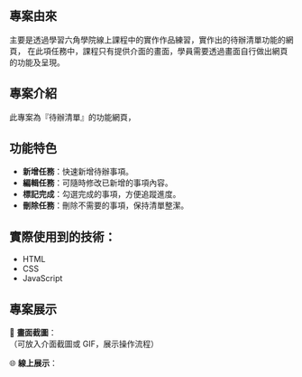 ## 專案由來 
主要是透過學習六角學院線上課程中的實作作品練習，實作出的待辦清單功能的網頁，
在此項任務中，課程只有提供介面的畫面，學員需要透過畫面自行做出網頁的功能及呈現。

## 專案介紹 
此專案為『待辦清單』的功能網頁，

## 功能特色  
- **新增任務**：快速新增待辦事項。  
- **編輯任務**：可隨時修改已新增的事項內容。  
- **標記完成**：勾選完成的事項，方便追蹤進度。  
- **刪除任務**：刪除不需要的事項，保持清單整潔。


## 實際使用到的技術：
- HTML
- CSS  
- JavaScript  


## 專案展示  
📸 **畫面截圖**：  
（可放入介面截圖或 GIF，展示操作流程）

🌐 **線上展示**：  


